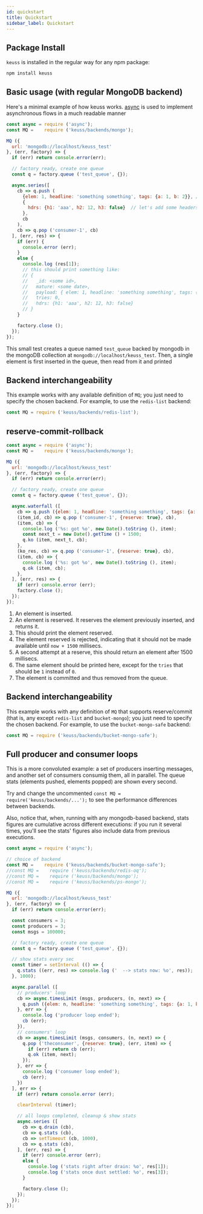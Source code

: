 ```yaml
---
id: quickstart
title: Quickstart
sidebar_label: Quickstart
---
```


## Package Install

`keuss` is installed in the regular way for any npm package:

```bash
npm install keuss
```

## Basic usage (with regular MongoDB backend)

Here's a minimal example of how keuss works. [async](https://www.npmjs.com/package/async) is used to implement asynchronous flows in a much readable manner

```javascript
const async = require ('async');
const MQ =    require ('keuss/backends/mongo');

MQ ({
  url: 'mongodb://localhost/keuss_test'
}, (err, factory) => {
  if (err) return console.error(err);

  // factory ready, create one queue
  const q = factory.queue ('test_queue', {});

  async.series([
    cb => q.push (
      {elem: 1, headline: 'something something', tags: {a: 1, b: 2}}, // this is the payload
      {
        hdrs: {h1: 'aaa', h2: 12, h3: false}  // let's add some headers too
      },
      cb
    ),
    cb => q.pop ('consumer-1', cb)
  ], (err, res) => {
    if (err) {
      console.error (err);
    }
    else {
      console.log (res[1]);
      // this should print something like:
      // {
      //   _id: <some id>,
      //   mature: <some date>,
      //   payload: { elem: 1, headline: 'something something', tags: { a: 1, b: 2 } },
      //   tries: 0,
      //   hdrs: {h1: 'aaa', h2: 12, h3: false}
      // }
    }

    factory.close ();
  });
});
```

This small test creates a queue named `test_queue` backed by mongodb in the mongoDB collection at `mongodb://localhost/keuss_test`. Then, a single element is first inserted in the queue, then read from it and printed

## Backend interchangeability

This example works with any available definition of `MQ`; you just need to specify the chosen backend. For example, to use the `redis-list` backend:

```js
const MQ = require ('keuss/backends/redis-list');
```

## reserve-commit-rollback

```javascript
const async = require ('async');
const MQ =    require ('keuss/backends/mongo');

MQ ({
  url: 'mongodb://localhost/keuss_test'
}, (err, factory) => {
  if (err) return console.error(err);

  // factory ready, create one queue
  const q = factory.queue ('test_queue', {});

  async.waterfall ([
    cb => q.push ({elem: 1, headline: 'something something', tags: {a: 1, b: 2}}, cb),  // (1)
    (item_id, cb) => q.pop ('consumer-1', {reserve: true}, cb),                         // (2)
    (item, cb) => {
      console.log ('%s: got %o', new Date().toString (), item);                         // (3)
      const next_t = new Date().getTime () + 1500;
      q.ko (item, next_t, cb);                                                          // (4)
    },
    (ko_res, cb) => q.pop ('consumer-1', {reserve: true}, cb),                          // (5)
    (item, cb) => {
      console.log ('%s: got %o', new Date().toString (), item);                         // (6)
      q.ok (item, cb);                                                                  // (7)
    },
  ], (err, res) => {
    if (err) console.error (err);
    factory.close ();
  });
});
```

1. An element is inserted.
2. An element is reserved. It reserves the element previously inserted, and returns it.
3. This should print the element reserved.
4. The element reserved is rejected, indicating that it should not be made available until `now + 1500` millisecs.
5. A second attempt at a reserve, this should return an element after 1500 millisecs.
6. The same element should be printed here, except for the `tries` that should be `1` instead of `0`.
7. The element is committed and thus removed from the queue.

## Backend interchangeability

This example works with any definition of `MQ` that supports reserve/commit (that is, any except `redis-list` and `bucket-mongo`); you just need to specify the chosen backend. For example, to use the `bucket-mongo-safe` backend:

```js
const MQ = require ('keuss/backends/bucket-mongo-safe');
```

## Full producer and consumer loops

This is a more convoluted example: a set of producers inserting messages, and another set of consumers consumig them, all in parallel. The queue stats (elements pushed, elements popped) are shown every second.

Try and change the uncommented `const MQ = require('keuss/backends/...');`  to see the performance differences between backends.

Also, notice that, when, running with any mongodb-based backend, stats figures are cumulative across different executions: if you run it several times, you'll see the stats' figures also include data from previous executions.

```js
const async = require ('async');

// choice of backend
const MQ =    require ('keuss/backends/bucket-mongo-safe');
//const MQ =    require ('keuss/backends/redis-oq');
//const MQ =    require ('keuss/backends/mongo');
//const MQ =    require ('keuss/backends/ps-mongo');

MQ ({
  url: 'mongodb://localhost/keuss_test'
}, (err, factory) => {
  if (err) return console.error(err);

  const consumers = 3;
  const producers = 3;
  const msgs = 100000;

  // factory ready, create one queue
  const q = factory.queue ('test_queue', {});

  // show stats every sec
  const timer = setInterval (() => {
    q.stats ((err, res) => console.log ('  --> stats now: %o', res));
  }, 1000);

  async.parallel ([
    // producers' loop
    cb => async.timesLimit (msgs, producers, (n, next) => {
      q.push ({elem: n, headline: 'something something', tags: {a: 1, b: 2}}, next);
    }, err => {
      console.log ('producer loop ended');
      cb (err);
    }),
    // consumers' loop
    cb => async.timesLimit (msgs, consumers, (n, next) => {
      q.pop ('theconsumer', {reserve: true}, (err, item) => {
        if (err) return cb (err);
        q.ok (item, next);
      });
    }, err => {
      console.log ('consumer loop ended');
      cb (err);
    })
  ], err => {
    if (err) return console.error (err);

    clearInterval (timer);

    // all loops completed, cleanup & show stats
    async.series ([
      cb => q.drain (cb),
      cb => q.stats (cb),
      cb => setTimeout (cb, 1000),
      cb => q.stats (cb),
    ], (err, res) => {
      if (err) console.error (err);
      else {
        console.log ('stats right after drain: %o', res[1]);
        console.log ('stats once dust settled: %o', res[3]);
      }

      factory.close ();
    });
  });
});
```
